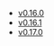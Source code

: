 - [v0.16.0](/tf-ibm-docs/v0.16.0)
- [v0.16.1](/tf-ibm-docs/v0.16.1)
- [v0.17.0](/tf-ibm-docs/v0.17.0)
